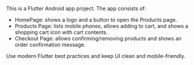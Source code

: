 <!-- Use this file to provide workspace-specific custom instructions to Copilot. For more details, visit https://code.visualstudio.com/docs/copilot/copilot-customization#_use-a-githubcopilotinstructionsmd-file -->

This is a Flutter Android app project. The app consists of:

- HomePage: shows a logo and a button to open the Products page.
- Products Page: lists mobile phones, allows adding to cart, and shows a shopping cart icon with cart contents.
- Checkout Page: allows confirming/removing products and shows an order confirmation message.

Use modern Flutter best practices and keep UI clean and mobile-friendly.
